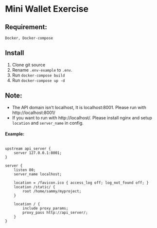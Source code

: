 # Mini Wallet Exercise

## Requirement:
````
Docker, Docker-compose
````

## Install
1. Clone git source
2. Rename `.env-example` to `.env`.  
3. Run `docker-compose build`
4. Run `docker-compose up -d`


## Note:
- The API domain isn't localhost, It is localhost:8001. Please run with http://localhost:8001/
- If you want to run with http://localhost/. Please install nginx and setup `location` and `server_name` in config.
#### Example:
```text

upstream api_server {
    server 127.0.0.1:8001;
}

server {
    listen 80;
    server_name localhost;

    location = /favicon.ico { access_log off; log_not_found off; }
    location /static/ {
        root /home/sammy/myproject;
    }

    location / {
        include proxy_params;
        proxy_pass http://api_server/;
    }
}

```